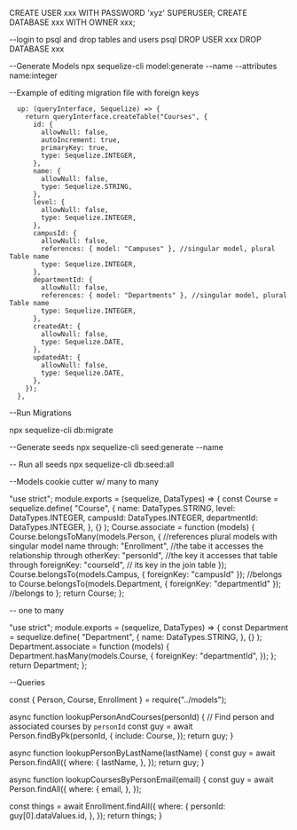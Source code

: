 CREATE USER xxx WITH PASSWORD 'xyz' SUPERUSER;
CREATE DATABASE xxx WITH OWNER xxx;

--login to psql and drop tables and users
psql
DROP USER xxx
DROP DATABASE xxx

--Generate Models
npx sequelize-cli model:generate --name <Singular with capital first> --attributes name:integer

--Example of editing migration file with foreign keys

```
  up: (queryInterface, Sequelize) => {
    return queryInterface.createTable("Courses", {
      id: {
        allowNull: false,
        autoIncrement: true,
        primaryKey: true,
        type: Sequelize.INTEGER,
      },
      name: {
        allowNull: false,
        type: Sequelize.STRING,
      },
      level: {
        allowNull: false,
        type: Sequelize.INTEGER,
      },
      campusId: {
        allowNull: false,
        references: { model: "Campuses" }, //singular model, plural Table name
        type: Sequelize.INTEGER,
      },
      departmentId: {
        allowNull: false,
        references: { model: "Departments" }, //singular model, plural Table name
        type: Sequelize.INTEGER,
      },
      createdAt: {
        allowNull: false,
        type: Sequelize.DATE,
      },
      updatedAt: {
        allowNull: false,
        type: Sequelize.DATE,
      },
    });
  },
```

--Run Migrations

npx sequelize-cli db:migrate

--Generate seeds
npx sequelize-cli seed:generate --name <descriptiveName>

-- Run all seeds
npx sequelize-cli db:seed:all

--Models cookie cutter w/ many to many

"use strict";
module.exports = (sequelize, DataTypes) => {
const Course = sequelize.define(
"Course",
{
name: DataTypes.STRING,
level: DataTypes.INTEGER,
campusId: DataTypes.INTEGER,
departmentId: DataTypes.INTEGER,
},
{}
);
Course.associate = function (models) {
Course.belongsToMany(models.Person, { //references plural models with singular model name
through: "Enrollment", //the tabe it accesses the relationship through
otherKey: "personId", //the key it accesses that table through
foreignKey: "courseId", // its key in the join table
});
Course.belongsTo(models.Campus, { foreignKey: "campusId" }); //belongs to
Course.belongsTo(models.Department, { foreignKey: "departmentId" }); //belongs to
};
return Course;
};

-- one to many

"use strict";
module.exports = (sequelize, DataTypes) => {
const Department = sequelize.define(
"Department",
{
name: DataTypes.STRING,
},
{}
);
Department.associate = function (models) {
Department.hasMany(models.Course, {
foreignKey: "departmentId",
});
};
return Department;
};

--Queries

const { Person, Course, Enrollment } = require("../models");

async function lookupPersonAndCourses(personId) {
// Find person and associated courses by `personId`
const guy = await Person.findByPk(personId, {
include: Course,
});
return guy;
}

async function lookupPersonByLastName(lastName) {
const guy = await Person.findAll({
where: {
lastName,
},
});
return guy;
}

async function lookupCoursesByPersonEmail(email) {
const guy = await Person.findAll({
where: {
email,
},
});

const things = await Enrollment.findAll({
where: {
personId: guy[0].dataValues.id,
},
});
return things;
}
